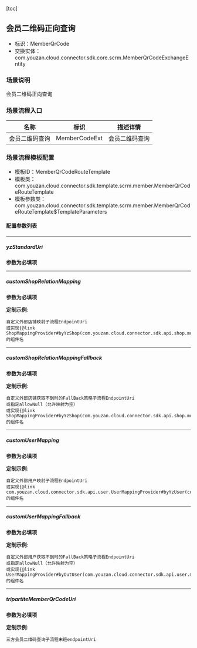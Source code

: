 [toc]

## 会员二维码正向查询
- 标识：MemberQrCode
- 交换实体：com.youzan.cloud.connector.sdk.core.scrm.MemberQrCodeExchangeEntity
### 场景说明
会员二维码正向查询
### 场景流程入口

名称 | 标识 | 描述详情
---|---|---
会员二维码查询 | MemberCodeExt | 会员二维码查询

### 场景流程模板配置
- 模板ID：MemberQrCodeRouteTemplate
- 模板类：com.youzan.cloud.connector.sdk.template.scrm.member.MemberQrCodeRouteTemplate
- 模板参数类：com.youzan.cloud.connector.sdk.template.scrm.member.MemberQrCodeRouteTemplate$TemplateParameters

#### 配置参数列表

---
##### yzStandardUri
> 

**参数为必填项**

---
##### customShopRelationMapping
> 

**参数为必填项**


**定制示例**:
```
自定义外部店铺映射子流程EndpointUri
或实现{@link ShopMappingProvider#byYzShop(com.youzan.cloud.connector.sdk.api.shop.model.ByYzShopQryParam)}的组件名
```
---
##### customShopRelationMappingFallback
> 

**参数为必填项**


**定制示例**:
```
自定义外部店铺获取不到时的FallBack策略子流程EndpointUri
或指定allowNull（允许映射为空）
或实现{@link ShopMappingProvider#byYzShop(com.youzan.cloud.connector.sdk.api.shop.model.ByYzShopQryParam)}的组件名
```
---
##### customUserMapping
> 

**参数为必填项**


**定制示例**:
```
自定义外部用户映射子流程EndpointUri
或实现{@link com.youzan.cloud.connector.sdk.api.user.UserMappingProvider#byYzUser(com.youzan.cloud.connector.sdk.api.user.model.ByYzUserQryParam)}的组件名
```
---
##### customUserMappingFallback
> 

**参数为必填项**


**定制示例**:
```
自定义外部用户获取不到时的FallBack策略子流程EndpointUri
或指定allowNull（允许映射为空）
或实现{@link UserMappingProvider#byOutUser(com.youzan.cloud.connector.sdk.api.user.model.ByOutUserQryParam)}的组件名
```
---
##### tripartiteMemberQrCodeUri
> 

**参数为必填项**


**定制示例**:
```
三方会员二维码查询子流程末班endpointUri
```


